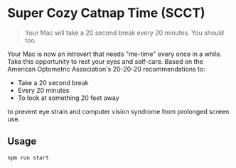 # Super Cozy Catnap Time (SCCT)

> Your Mac will take a 20 second break every 20 minutes. You should too.

Your Mac is now an introvert that needs "me-time" every once in a while. Take this opportunity to rest your eyes and self-care. Based on the American Optometric Association's 20-20-20 recommendations to:

- Take a 20 second break
- Every 20 minutes
- To look at something 20 feet away

to prevent eye strain and computer vision syndrome from prolonged screen use.

## Usage

```
npm run start
```
